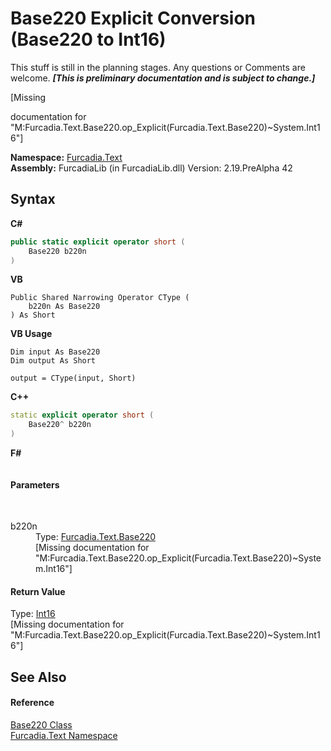 # Base220&nbsp;Explicit Conversion (Base220 to Int16)
This stuff is still in the planning stages. Any questions or Comments are welcome. _**\[This is preliminary documentation and is subject to change.\]**_

\[Missing <summary> documentation for "M:Furcadia.Text.Base220.op_Explicit(Furcadia.Text.Base220)~System.Int16"\]

**Namespace:**&nbsp;<a href="N_Furcadia_Text">Furcadia.Text</a><br />**Assembly:**&nbsp;FurcadiaLib (in FurcadiaLib.dll) Version: 2.19.PreAlpha 42

## Syntax

**C#**<br />
``` C#
public static explicit operator short (
	Base220 b220n
)
```

**VB**<br />
``` VB
Public Shared Narrowing Operator CType ( 
	b220n As Base220
) As Short
```

**VB Usage**<br />
``` VB Usage
Dim input As Base220
Dim output As Short

output = CType(input, Short)
```

**C++**<br />
``` C++
static explicit operator short (
	Base220^ b220n
)
```

**F#**<br />
``` F#

```


#### Parameters
&nbsp;<dl><dt>b220n</dt><dd>Type: <a href="T_Furcadia_Text_Base220">Furcadia.Text.Base220</a><br />\[Missing <param name="b220n"/> documentation for "M:Furcadia.Text.Base220.op_Explicit(Furcadia.Text.Base220)~System.Int16"\]</dd></dl>

#### Return Value
Type: <a href="http://msdn2.microsoft.com/en-us/library/e07e6fds" target="_blank">Int16</a><br />\[Missing <returns> documentation for "M:Furcadia.Text.Base220.op_Explicit(Furcadia.Text.Base220)~System.Int16"\]

## See Also


#### Reference
<a href="T_Furcadia_Text_Base220">Base220 Class</a><br /><a href="N_Furcadia_Text">Furcadia.Text Namespace</a><br />